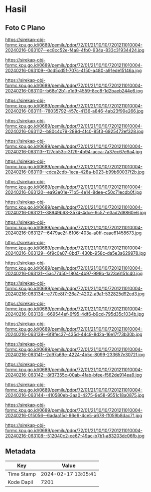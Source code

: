 # Hasil

## Foto C Plano

https://sirekap-obj-formc.kpu.go.id/0689/pemilu/pdpr/72/01/21/10/10/7201211010004-20240216-063107--ec8cc52e-f4a8-4fb0-934a-833c31934424.jpg

https://sirekap-obj-formc.kpu.go.id/0689/pemilu/pdpr/72/01/21/10/10/7201211010004-20240216-063109--0cd5cd5f-707c-4150-a480-a91ede15146a.jpg

https://sirekap-obj-formc.kpu.go.id/0689/pemilu/pdpr/72/01/21/10/10/7201211010004-20240216-063110--b68e12b1-e1d9-4559-8cc8-1d2baeb244e6.jpg

https://sirekap-obj-formc.kpu.go.id/0689/pemilu/pdpr/72/01/21/10/10/7201211010004-20240216-063111--78035792-457c-4136-a846-4ab23f99e266.jpg

https://sirekap-obj-formc.kpu.go.id/0689/pemilu/pdpr/72/01/21/10/10/7201211010004-20240216-063112--b80c4c79-289d-4fc0-85f3-6925472ef328.jpg

https://sirekap-obj-formc.kpu.go.id/0689/pemilu/pdpr/72/01/21/10/10/7201211010004-20240216-063113--127cb53c-3f29-4b94-acca-7a37ec67e9a4.jpg

https://sirekap-obj-formc.kpu.go.id/0689/pemilu/pdpr/72/01/21/10/10/7201211010004-20240216-063119--cdca2cdb-1eca-428a-b023-b99b60037f2b.jpg

https://sirekap-obj-formc.kpu.go.id/0689/pemilu/pdpr/72/01/21/10/10/7201211010004-20240216-063120--ea93e01e-71b5-4e14-8dee-c50c71ecdb0f.jpg

https://sirekap-obj-formc.kpu.go.id/0689/pemilu/pdpr/72/01/21/10/10/7201211010004-20240216-063121--38949b63-3574-4dce-9c57-e3ad2d8860e6.jpg

https://sirekap-obj-formc.kpu.go.id/0689/pemilu/pdpr/72/01/21/10/10/7201211010004-20240216-063127--6479ae2f-6106-403a-a0ff-caae61458673.jpg

https://sirekap-obj-formc.kpu.go.id/0689/pemilu/pdpr/72/01/21/10/10/7201211010004-20240216-063129--6f9c0a07-8bd7-430b-958c-da5e3a629978.jpg

https://sirekap-obj-formc.kpu.go.id/0689/pemilu/pdpr/72/01/21/10/10/7201211010004-20240216-063131--5ac77d50-1804-4b97-999b-1a23a6151c40.jpg

https://sirekap-obj-formc.kpu.go.id/0689/pemilu/pdpr/72/01/21/10/10/7201211010004-20240216-063134--c770e8f7-26a7-4202-a9a1-532825d92cd3.jpg

https://sirekap-obj-formc.kpu.go.id/0689/pemilu/pdpr/72/01/21/10/10/7201211010004-20240216-063136--669544ef-6f95-4df6-b9cd-795d35c1034b.jpg

https://sirekap-obj-formc.kpu.go.id/0689/pemilu/pdpr/72/01/21/10/10/7201211010004-20240216-063139--6f8fec37-435d-44c9-8d2a-16e17f73b30b.jpg

https://sirekap-obj-formc.kpu.go.id/0689/pemilu/pdpr/72/01/21/10/10/7201211010004-20240216-063141--2d97a69e-4224-4b5c-8099-233657e3072f.jpg

https://sirekap-obj-formc.kpu.go.id/0689/pemilu/pdpr/72/01/21/10/10/7201211010004-20240216-063142--8f37355c-00ab-4fab-bfee-f562de914ea9.jpg

https://sirekap-obj-formc.kpu.go.id/0689/pemilu/pdpr/72/01/21/10/10/7201211010004-20240216-063144--410580eb-3aa0-4275-9e58-9551c18a0875.jpg

https://sirekap-obj-formc.kpu.go.id/0689/pemilu/pdpr/72/01/21/10/10/7201211010004-20240216-015056--6adaa15d-66e6-4ce5-a678-ff059b8dac71.jpg

https://sirekap-obj-formc.kpu.go.id/0689/pemilu/pdpr/72/01/21/10/10/7201211010004-20240216-063108--512040c2-ce67-49ac-b7b1-a83203dc06fb.jpg


## Metadata

| Key        | Value               |
| ---------- | ------------------- |
| Time Stamp | 2024-02-17 13:05:41 |
| Kode Dapil | 7201                |



